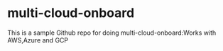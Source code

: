 # multi-cloud-onboard
This is a sample Github repo for doing multi-cloud-onboard:Works with AWS,Azure and GCP
